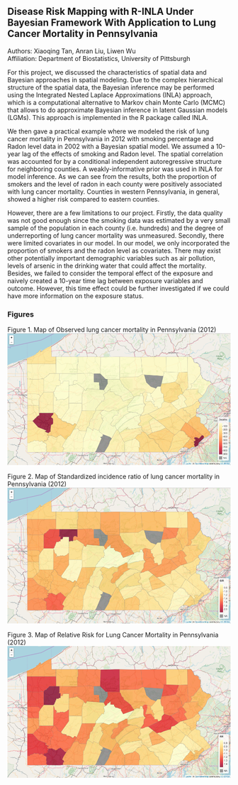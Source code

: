 ## Disease Risk Mapping with R-INLA Under Bayesian Framework With Application to Lung Cancer Mortality in Pennsylvania

Authors: Xiaoqing Tan, Anran Liu, Liwen Wu  
Affiliation: Department of Biostatistics, University of Pittsburgh  

For this project, we discussed the characteristics of spatial data and Bayesian approaches in spatial modeling. Due to the complex hierarchical structure of the spatial data, the Bayesian inference may be performed using the Integrated Nested Laplace Approximations (INLA) approach, which is a computational alternative to Markov chain Monte Carlo (MCMC) that allows to do approximate Bayesian inference in latent Gaussian models (LGMs). This approach is implemented in the R package called INLA.  

We then gave a practical example where we modeled the risk of lung cancer mortality in Pennsylvania in 2012 with smoking percentage and Radon level data in 2002 with a Bayesian spatial model. We assumed a 10-year lag of the effects of smoking and Radon level. The spatial correlation was accounted for by a conditional independent autoregressive structure for neighboring counties. A weakly-informative prior was used in INLA for model inference. As we can see from the results, both the proportion of smokers and the level of radon in each county were positively associated with lung cancer mortality. Counties in western Pennsylvania, in general, showed a higher risk compared to eastern counties.  

However, there are a few limitations to our project. Firstly, the data quality was not good enough since the smoking data was estimated by a very small sample of the population in each county (i.e. hundreds) and the degree of underreporting of lung cancer mortality was unmeasured. Secondly, there were limited covariates in our model. In our model, we only incorporated the proportion of smokers and the radon level as covariates. There may exist other potentially important demographic variables such as air pollution, levels of arsenic in the drinking water that could affect the mortality. Besides, we failed to consider the temporal effect of the exposure and naively created a 10-year time lag between exposure variables and outcome. However, this time effect could be further investigated if we could have more information on the exposure status.

### Figures
Figure 1. Map of Observed lung cancer mortality in Pennsylvania (2012)
![](results-img/2020-06-21-17-20-44.png)

Figure 2. Map of Standardized incidence ratio of lung cancer mortality in Pennsylvania (2012)
![](results-img/2020-06-21-17-22-34.png)

Figure 3. Map of Relative Risk for Lung Cancer Mortality in Pennsylvania (2012)
![](results-img/2020-06-21-17-22-55.png)

